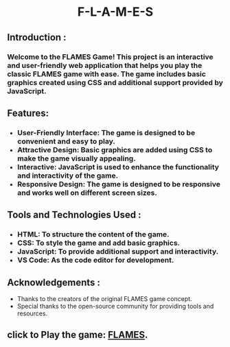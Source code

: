 <h2 align="center"></h2>
<h1 align="center", bold > F-L-A-M-E-S</h1>
<h2>Introduction :</h2>
    <h3><p>Welcome to the FLAMES Game! This project is an interactive and user-friendly web application that helps you play the classic FLAMES game with ease. The game includes basic graphics created using CSS and additional support provided by JavaScript.</p></h3>

  <h2>Features:</h2>
    <ul><h3>
        <li><strong>User-Friendly Interface:</strong> The game is designed to be convenient and easy to play.</li>
        <li><strong>Attractive Design:</strong> Basic graphics are added using CSS to make the game visually appealing.</li>
        <li><strong>Interactive:</strong> JavaScript is used to enhance the functionality and interactivity of the game.</li>
        <li><strong>Responsive Design:</strong> The game is designed to be responsive and works well on different screen sizes.</li>
    </ul></h3>

  <h2>Tools and Technologies Used : </h2>
    <ul><h3>
        <li><strong>HTML:</strong> To structure the content of the game.</li>
        <li><strong>CSS:</strong> To style the game and add basic graphics.</li>
        <li><strong>JavaScript:</strong> To provide additional support and interactivity.</li>
        <li><strong>VS Code:</strong> As the code editor for development.</li>
    </ul></h3>

  <h2>Acknowledgements : </h2>
    <ul></h3>
        <li>Thanks to the creators of the original FLAMES game concept.</li>
        <li>Special thanks to the open-source community for providing tools and resources.</li>
    </ul></h3>
    
 <h2>click to Play the game: <a href="https://praveenguna428.github.io/flames-game/" target="_blank">FLAMES</a>.</p> </h2>
